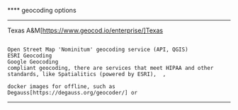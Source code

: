 **** geocoding options 

****  

Texas A&M[https://www.geocod.io/enterprise/]Texas


```

Open Street Map 'Nominitum' geocoding service (API, QGIS)
ESRI Geocoding
Google Geocoding  
compliant geocoding, there are services that meet HIPAA and other standards, like Spatialitics (powered by ESRI),  , 

docker images for offline, such as Degauss[https://degauss.org/geocoder/] or  

```
**** 
